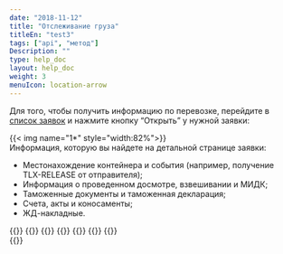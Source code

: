 ```yaml
---
date: "2018-11-12"
title: "Отслеживание груза"
titleEn: "test3"
tags: ["api", "метод"]
Description: ""
type: help_doc
layout: help_doc
weight: 3
menuIcon: location-arrow
---
```


Для того, чтобы получить информацию по перевозке, перейдите в <a href="https://my.fesco.com/requests?active" target="_blank">список заявок</a> и нажмите кнопку “Открыть” у нужной заявки:

{{< img name="1*" style="width:82%">}}
<br/>
Информация, которую вы найдете на детальной странице заявки: 

* Местонахождение контейнера и события (например, получение TLX-RELEASE от отправителя);
* Информация о проведенном досмотре, взвешивании и МИДК;
* Таможенные документы и таможенная декларация;
* Счета, акты и коносаменты;
* ЖД-накладные.

{{<seeAlso>}}
    {{<seeAlsoItem link="/tracking/where_container/" target="_blank" text="Где мой контейнер?">}}
    {{<seeAlsoItem link="/tracking/customs_events/" text="Досмотр, взвешивание и МИДК">}}
    {{<seeAlsoItem link="/tracking/customs_documents/" text="Таможенные документы">}}
    {{<seeAlsoItem link="/tracking/custom_declaration/" target="_blank" text="Таможенная декларация">}}
    {{<seeAlsoItem link="/tracking/invoices-and-acts/" text="Счета, акты и коносаменты">}}
    {{<seeAlsoItem link="/tracking/railway_bills/" text="ЖД накладные">}}    
{{</seeAlso>}}